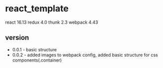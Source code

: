# react_template

react 16.13
redux 4.0
thunk 2.3
webpack 4.43

## version
* 0.0.1 - basic structure
* 0.0.2 - added images to webpack config, added basic structure for css components(.container)